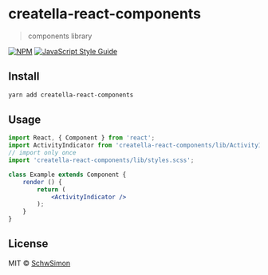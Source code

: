 # creatella-react-components

> components library

[![NPM](https://img.shields.io/npm/v/creatella-react-components.svg)](https://www.npmjs.com/package/creatella-react-components) [![JavaScript Style Guide](https://img.shields.io/badge/code_style-standard-brightgreen.svg)](https://standardjs.com)

## Install

```bash
yarn add creatella-react-components
```

## Usage

```jsx
import React, { Component } from 'react';
import ActivityIndicator from 'creatella-react-components/lib/ActivityIndicator';
// import only once
import 'creatella-react-components/lib/styles.scss';

class Example extends Component {
    render () {
        return (
            <ActivityIndicator />
        );
    }
}
```

## License

MIT © [SchwSimon](https://github.com/SchwSimon)
